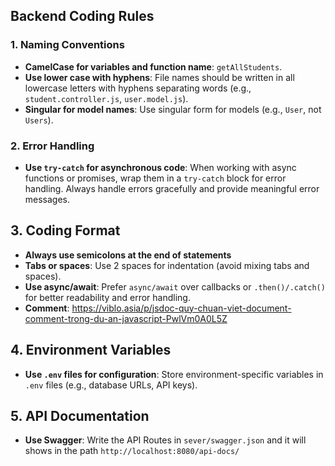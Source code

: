 ## Backend Coding Rules
### 1. **Naming Conventions**
- **CamelCase for variables and function name**: `getAllStudents`.
- **Use lower case with hyphens**: File names should be written in all lowercase letters with hyphens separating words (e.g., `student.controller.js`, `user.model.js`).
- **Singular for model names**: Use singular form for models (e.g., `User`, not `Users`).
### 2. **Error Handling**
- **Use `try-catch` for asynchronous code**: When working with async functions or promises, wrap them in a `try-catch` block for error handling. Always handle errors gracefully and provide meaningful error messages.
## 3. **Coding Format**
- **Always use semicolons at the end of statements**
- **Tabs or spaces**: Use 2 spaces for indentation (avoid mixing tabs and spaces).
- **Use async/await**: Prefer `async/await` over callbacks or `.then()/.catch()` for better readability and error handling.
- **Comment**: https://viblo.asia/p/jsdoc-quy-chuan-viet-document-comment-trong-du-an-javascript-PwlVm0A0L5Z
## 4. **Environment Variables**
- **Use `.env` files for configuration**: Store environment-specific variables in `.env` files (e.g., database URLs, API keys).
## 5. **API Documentation**
- **Use Swagger**: Write the API Routes in `sever/swagger.json` and it will shows in the path `http://localhost:8080/api-docs/`